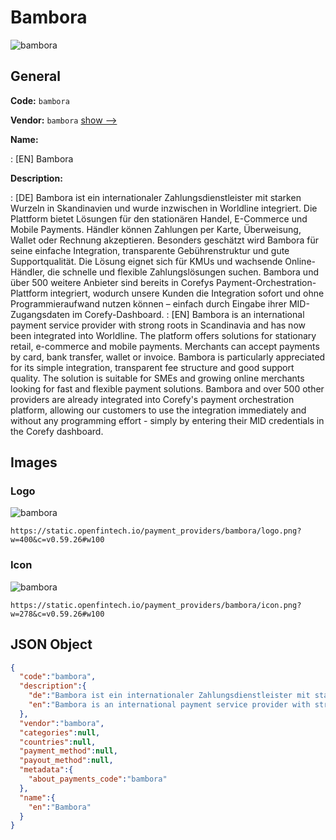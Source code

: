 
# Bambora 
![bambora](https://static.openfintech.io/payment_providers/bambora/logo.png?w=400&c=v0.59.26#w100)  

## General 
 
**Code:** `bambora` 
 
**Vendor:** `bambora` [show -->](/vendors/bambora/) 
 
**Name:** 
 
:	[EN] Bambora 
 
**Description:** 
 
: [DE] Bambora ist ein internationaler Zahlungsdienstleister mit starken Wurzeln in Skandinavien und wurde inzwischen in Worldline integriert. Die Plattform bietet Lösungen für den stationären Handel, E-Commerce und Mobile Payments. Händler können Zahlungen per Karte, Überweisung, Wallet oder Rechnung akzeptieren. Besonders geschätzt wird Bambora für seine einfache Integration, transparente Gebührenstruktur und gute Supportqualität. Die Lösung eignet sich für KMUs und wachsende Online-Händler, die schnelle und flexible Zahlungslösungen suchen. Bambora und über 500 weitere Anbieter sind bereits in Corefys Payment-Orchestration-Plattform integriert, wodurch unsere Kunden die Integration sofort und ohne Programmieraufwand nutzen können – einfach durch Eingabe ihrer MID-Zugangsdaten im Corefy-Dashboard. 
: [EN] Bambora is an international payment service provider with strong roots in Scandinavia and has now been integrated into Worldline. The platform offers solutions for stationary retail, e-commerce and mobile payments. Merchants can accept payments by card, bank transfer, wallet or invoice. Bambora is particularly appreciated for its simple integration, transparent fee structure and good support quality. The solution is suitable for SMEs and growing online merchants looking for fast and flexible payment solutions. Bambora and over 500 other providers are already integrated into Corefy's payment orchestration platform, allowing our customers to use the integration immediately and without any programming effort - simply by entering their MID credentials in the Corefy dashboard. 
 

## Images 

### Logo 
 
![bambora](https://static.openfintech.io/payment_providers/bambora/logo.png?w=400&c=v0.59.26#w100)  

```
https://static.openfintech.io/payment_providers/bambora/logo.png?w=400&c=v0.59.26#w100
```  

### Icon 
 
![bambora](https://static.openfintech.io/payment_providers/bambora/icon.png?w=278&c=v0.59.26#w100)  

```
https://static.openfintech.io/payment_providers/bambora/icon.png?w=278&c=v0.59.26#w100
```  

## JSON Object 

```json
{
  "code":"bambora",
  "description":{
    "de":"Bambora ist ein internationaler Zahlungsdienstleister mit starken Wurzeln in Skandinavien und wurde inzwischen in Worldline integriert. Die Plattform bietet L\u00f6sungen f\u00fcr den station\u00e4ren Handel, E-Commerce und Mobile Payments. H\u00e4ndler k\u00f6nnen Zahlungen per Karte, \u00dcberweisung, Wallet oder Rechnung akzeptieren. Besonders gesch\u00e4tzt wird Bambora f\u00fcr seine einfache Integration, transparente Geb\u00fchrenstruktur und gute Supportqualit\u00e4t. Die L\u00f6sung eignet sich f\u00fcr KMUs und wachsende Online-H\u00e4ndler, die schnelle und flexible Zahlungsl\u00f6sungen suchen. Bambora und \u00fcber 500 weitere Anbieter sind bereits in Corefys Payment-Orchestration-Plattform integriert, wodurch unsere Kunden die Integration sofort und ohne Programmieraufwand nutzen k\u00f6nnen \u2013 einfach durch Eingabe ihrer MID-Zugangsdaten im Corefy-Dashboard.",
    "en":"Bambora is an international payment service provider with strong roots in Scandinavia and has now been integrated into Worldline. The platform offers solutions for stationary retail, e-commerce and mobile payments. Merchants can accept payments by card, bank transfer, wallet or invoice. Bambora is particularly appreciated for its simple integration, transparent fee structure and good support quality. The solution is suitable for SMEs and growing online merchants looking for fast and flexible payment solutions. Bambora and over 500 other providers are already integrated into Corefy's payment orchestration platform, allowing our customers to use the integration immediately and without any programming effort - simply by entering their MID credentials in the Corefy dashboard."
  },
  "vendor":"bambora",
  "categories":null,
  "countries":null,
  "payment_method":null,
  "payout_method":null,
  "metadata":{
    "about_payments_code":"bambora"
  },
  "name":{
    "en":"Bambora"
  }
}
```  
